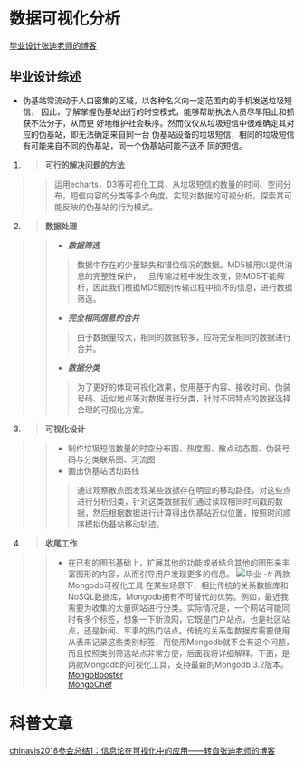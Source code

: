 # 数据可视化分析
[毕业设计张迪老师的博客](http://www.storagelab.org.cn/zhangdi)
## 毕业设计综述
  - 伪基站常流动于人口密集的区域，以各种名义向一定范围内的手机发送垃圾短信， 因此，了解掌握伪基站出行的时空模式，能够帮助执法人员尽早阻止和抓获不法分子，从而更 好地维护社会秩序。然而仅仅从垃圾短信中很难确定其对应的伪基站，即无法确定来自同一台 伪基站设备的垃圾短信，相同的垃圾短信有可能来自不同的伪基站，同一个伪基站可能不送不 同的短信。      
  1. >**可行的解决问题的方法**
  >> 运用echarts，D3等可视化工具，从垃圾短信的数量的时间、空间分布，短信内容的分类等多个角度，实现对数据的可视分析，探索其可能反映的伪基站的行为模式。
  2. >**数据处理**
  >> - ***数据筛选***
  >>> 数据中存在的少量缺失和错位情况的数据。MD5被用以提供消息的完整性保护，一旦传输过程中发生改变，则MD5不能解析，因此我们根据MD5甄别传输过程中损坏的信息，进行数据筛选。
  >> - ***完全相同信息的合并***
  >>> 由于数据量较大，相同的数据较多，应将完全相同的数据进行合并。
  >> - ***数据分类***
  >>> 为了更好的体现可视化效果，使用基于内容、接收时间、伪装号码、近似地点等对数据进行分类，针对不同特点的数据选择合理的可视化方案。
  3. >**可视化设计**
  >> - 制作垃圾短信数量的时空分布图、热度图、散点动态图、伪装号码与分类联系图、河流图
  >> - 画出伪基站活动路线
  >>> 通过观察散点图发现某些数据存在明显的移动路径，对这些点进行分析归类，针对这类数据我们通过读取相同时间戳的数据，然后根据数据进行计算得出伪基站近似位置，按照时间顺序模拟伪基站移动轨迹。
  4. >**收尾工作**
  >> - 在已有的图形基础上，扩展其他的功能或者结合其他的图形来丰富图形的内容，从而引导用户发现更多的信息。
  ![毕业](http://figfavture.github.io/image/542.jpg "狗狗")
  -# 两款Mongodb可视化工具
  在某些场景下，相比传统的关系数据库和NoSQL数据库，Mongodb拥有不可替代的优势。例如，最近我需要为收集的大量网站进行分类。实际情况是，一个网站可能同时有多个标签，想象一下新浪网，它既是门户站点，也是社区站点，还是新闻、军事的热门站点。传统的关系型数据库需要使用从表来记录这些类别标签，而使用Mongodb就不会有这个问题，而且按照类别筛选站点非常方便，后面我将详细解释。下面，是两款Mongodb的可视化工具，支持最新的Mongodb 3.2版本。
   [MongoBooster](http://mongobooster.com/downloads)                  
   [MongoChef](http://3t.io/mongochef/download/platform/)
  
# 科普文章
[chinavis2018参会总结1：信息论在可视化中的应用——转自张迪老师的博客](http://www.storagelab.org.cn/zhangdi/2018/08/12/chinavis2018%E5%8F%82%E4%BC%9A%E8%AE%B0%E5%BD%951%EF%BC%9A%E4%BF%A1%E6%81%AF%E8%AE%BA%E5%9C%A8%E5%8F%AF%E8%A7%86%E5%8C%96%E4%B8%AD%E7%9A%84%E5%BA%94%E7%94%A8/)

